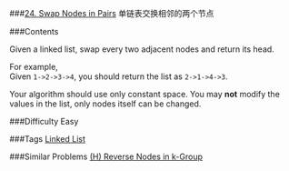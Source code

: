 ###[24. Swap Nodes in Pairs](https://leetcode.com/problems/swap-nodes-in-pairs/)
单链表交换相邻的两个节点

###Contents
<p><p>
Given a linked list, swap every two adjacent nodes and return its head.
</p>
<p>
For example,<br/>
Given <code>1-&gt;2-&gt;3-&gt;4</code>, you should return the list as <code>2-&gt;1-&gt;4-&gt;3</code>.
</p>
<p>
Your algorithm should use only constant space. You may <b>not</b> modify the values in the list, only nodes itself can be changed.
</p></p>

###Difficulty
Easy

###Tags
[Linked List](https://leetcode.com/tag/linked-list/)

###Similar Problems
[(H) Reverse Nodes in k-Group](https://leetcode.com/problems/reverse-nodes-in-k-group/)

